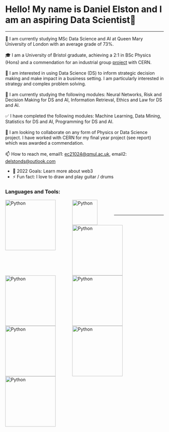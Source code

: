 # Hello! My name is Daniel Elston and I am an aspiring Data Scientist👋
---
👋 I am currently studying MSc Data Science and AI at Queen Mary University of London with an average grade of 73%.<br/>
<br/>
🎓 I am a University of Bristol graduate, achieving a 2:1 in BSc Physics (Hons) and a commendation for an industrial group [project][project] with CERN.<br/>
<br/>
👀 I am interested in using Data Science (DS) to inform strategic decision making and make impact in a business setting. I am particularly interested in strategy and complex problem solving.<br/>
<br/>
🌱 I am currently studying the following modules: Neural Networks, Risk and Decision Making for DS and AI, Information Retrieval, Ethics and Law for DS and AI.<br/>
<br/>
✅	I have completed the following modules: Machine Learning, Data Mining, Statistics for DS and AI, Programming for DS and AI.<br/>
<br/>
💞️ I am looking to collaborate on any form of Physics or Data Science project. I have worked with CERN for my final year project (see report) which was awarded a commendation.<br/><br/>
📫 How to reach me, email1: ec21024@qmul.ac.uk, email2: delstonds@outlook.com<br/>

- 🥅 2022 Goals: Learn more about web3
- ⚡ Fun fact: I love to draw and play guitar / drums

### Languages and Tools:


<img align="left" alt="Python" width="160px" src="https://www.python.org/static/img/python-logo@2x.png" style="padding-right:50px;" />
<img align="left" alt="Python" width="80px" src="https://pbs.twimg.com/profile_images/2224244757/twitter-128x128_400x400.png" style="padding-right:50px;" />
<img align="left" alt="Python" width="160px" src="https://www.python.org/static/img/python-logo@2x.png" />
<img align="left" alt="Python" width="160px" src="https://www.python.org/static/img/python-logo@2x.png" style="padding-right:50px;" />
<img align="left" alt="Python" width="160px" src="https://www.python.org/static/img/python-logo@2x.png" style="padding-right:50px;" />
<img align="left" alt="Python" width="160px" src="https://www.python.org/static/img/python-logo@2x.png" style="padding-right:50px;" />
<img align="left" alt="Python" width="160px" src="https://www.python.org/static/img/python-logo@2x.png" style="padding-right:50px;" />
<img align="left" alt="Python" width="160px" src="https://www.python.org/static/img/python-logo@2x.png" style="padding-right:50px;" />



<br />
<br />

---

</details>

[project]: https://github.com/Daniel-Elston/LHC-Particle-Beam-Detection-for-CERN.git
